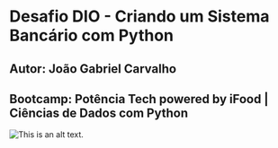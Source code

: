 # Desafio DIO - Criando um Sistema Bancário com Python

## Autor: João Gabriel Carvalho
## Bootcamp: Potência Tech powered by iFood | Ciências de Dados com Python
![This is an alt text.](https://hermes.dio.me/tracks/49c408ad-800d-416d-b77c-681add1be673.png "This is a sample image.")
